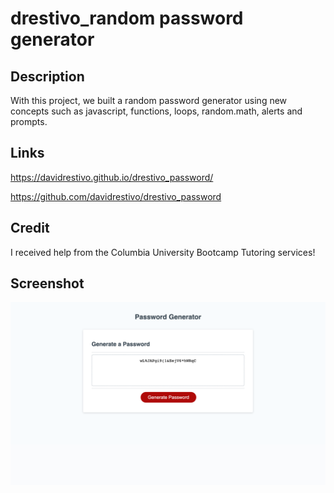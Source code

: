 # drestivo_random password generator

## Description
With this project, we built a random password generator using new concepts such as javascript, functions, loops, random.math, alerts and prompts.

## Links

https://davidrestivo.github.io/drestivo_password/

https://github.com/davidrestivo/drestivo_password


## Credit
I received help from the Columbia University Bootcamp Tutoring services!


## Screenshot

![Screenshot for my homework](./Assets/dRestivo%20Password%20Page.png)




